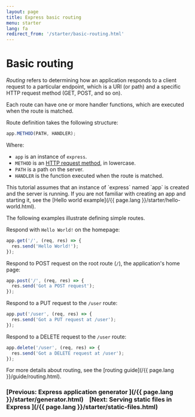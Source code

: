 ```yaml
---
layout: page
title: Express basic routing
menu: starter
lang: fa
redirect_from: '/starter/basic-routing.html'
---
```


# Basic routing

_Routing_ refers to determining how an application responds to a client request to a particular endpoint, which is a URI (or path) and a specific HTTP request method (GET, POST, and so on).

Each route can have one or more handler functions, which are executed when the route is matched.

Route definition takes the following structure:

```js
app.METHOD(PATH, HANDLER);
```

Where:

- `app` is an instance of `express`.
- `METHOD` is an [HTTP request method](https://en.wikipedia.org/wiki/Hypertext_Transfer_Protocol#Request_methods), in lowercase.
- `PATH` is a path on the server.
- `HANDLER` is the function executed when the route is matched.

<div class="doc-box doc-notice" markdown="1">
This tutorial assumes that an instance of `express` named `app` is created and the server is running. If you are not familiar with creating an app and starting it, see the [Hello world example](/{{ page.lang }}/starter/hello-world.html).
</div>

The following examples illustrate defining simple routes.

Respond with `Hello World!` on the homepage:

```js
app.get('/', (req, res) => {
  res.send('Hello World!');
});
```

Respond to POST request on the root route (`/`), the application's home page:

```js
app.post('/', (req, res) => {
  res.send('Got a POST request');
});
```

Respond to a PUT request to the `/user` route:

```js
app.put('/user', (req, res) => {
  res.send('Got a PUT request at /user');
});
```

Respond to a DELETE request to the `/user` route:

```js
app.delete('/user', (req, res) => {
  res.send('Got a DELETE request at /user');
});
```

For more details about routing, see the [routing guide](/{{ page.lang }}/guide/routing.html).

### [Previous: Express application generator ](/{{ page.lang }}/starter/generator.html)&nbsp;&nbsp;&nbsp;&nbsp;[Next: Serving static files in Express ](/{{ page.lang }}/starter/static-files.html)
